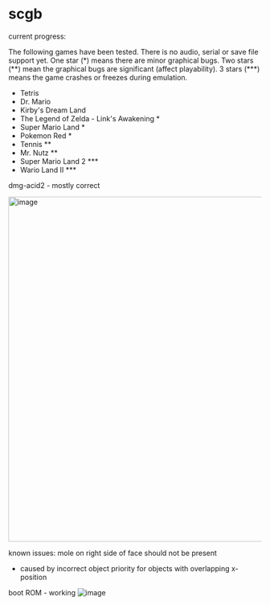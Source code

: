 # scgb

current progress:

The following games have been tested. There is no audio, serial or save file support yet.
One star (\*) means there are minor graphical bugs. Two stars (\*\*) mean the graphical bugs are significant (affect playability). 3 stars  (\*\*\*) means the game crashes or freezes during emulation.
- Tetris
- Dr. Mario
- Kirby's Dream Land
- The Legend of Zelda - Link's Awakening *
- Super Mario Land *
- Pokemon Red *
- Tennis **
- Mr. Nutz **
- Super Mario Land 2 ***
- Wario Land II ***

dmg-acid2 - mostly correct 

<img width="763" height="687" alt="image" src="https://github.com/user-attachments/assets/84c88fb6-6c57-469c-a440-4a76e1838728" />

known issues:
mole on right side of face should not be present
- caused by incorrect object priority for objects with overlapping x-position
  
boot ROM - working
![image](https://github.com/user-attachments/assets/65481835-3ee6-4097-9197-789a2bcc1f0e)
